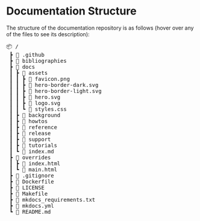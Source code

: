 # Documentation Structure
The structure of the documentation repository is as follows (hover over any of the files to see its description):

<pre>
📦 /
 ┣ <span title="GitHub CI workflows">📁 .github</span>
 ┣ <span title="Bibliography files">📂 bibliographies</span>
 ┣ <span title="Documentation files">📂 docs</span>
 ┃ ┣ <span title="Images, stylesheets, and JavaScript">📂 assets</span>
 ┃ ┃ ┣ <span title="Icon shown in the browser tab">📜 favicon.png</span>
 ┃ ┃ ┣ <span title="Border on the Hero page (dark mode)">📜 hero-border-dark.svg</span>
 ┃ ┃ ┣ <span title="Border on the Hero page (light mode)">📜 hero-border-light.svg</span>
 ┃ ┃ ┣ <span title="Logo shown on the hero page">📜 hero.svg</span>
 ┃ ┃ ┣ <span title="Logo shown in the top bar">📜 logo.svg</span>
 ┃ ┃ ┗ <span title="Extra and overriding CSS styles">📜 styles.css</span>
 ┃ ┣ <span title="Background pages">📂 background</span>
 ┃ ┣ <span title="How-Tos pages">📂 howtos</span>
 ┃ ┣ <span title="References pages">📂 reference</span>
 ┃ ┣ <span title="Release pages">📂 release</span>
 ┃ ┣ <span title="Support pages">📂 support</span>
 ┃ ┣ <span title="Tutorials pages">📂 tutorials</span>
 ┃ ┗ <span title="Hero page (home page)">📜 index.md</span>
 ┣ <span title="Theme overrides">📁 overrides</span>
 ┃ ┣ <span title="Hero template page (home page)">📜 index.html</span>
 ┃ ┗ <span title="Main template page (with metadata)">📜 main.html</span>
 ┣ <span title="Git ignore">📜 .gitignore</span>
 ┣ <span title="Dockerfile">📜 Dockerfile</span>
 ┣ <span title="License">📜 LICENSE</span>
 ┣ <span title="Makefile">📜 Makefile</span>
 ┣ <span title="MkDocs Python Requirements">📜 mkdocs_requirements.txt</span>
 ┣ <span title="MkDocs configuration">📜 mkdocs.yml</span>
 ┗ <span title="Readme">📜 README.md</span>
</pre>
